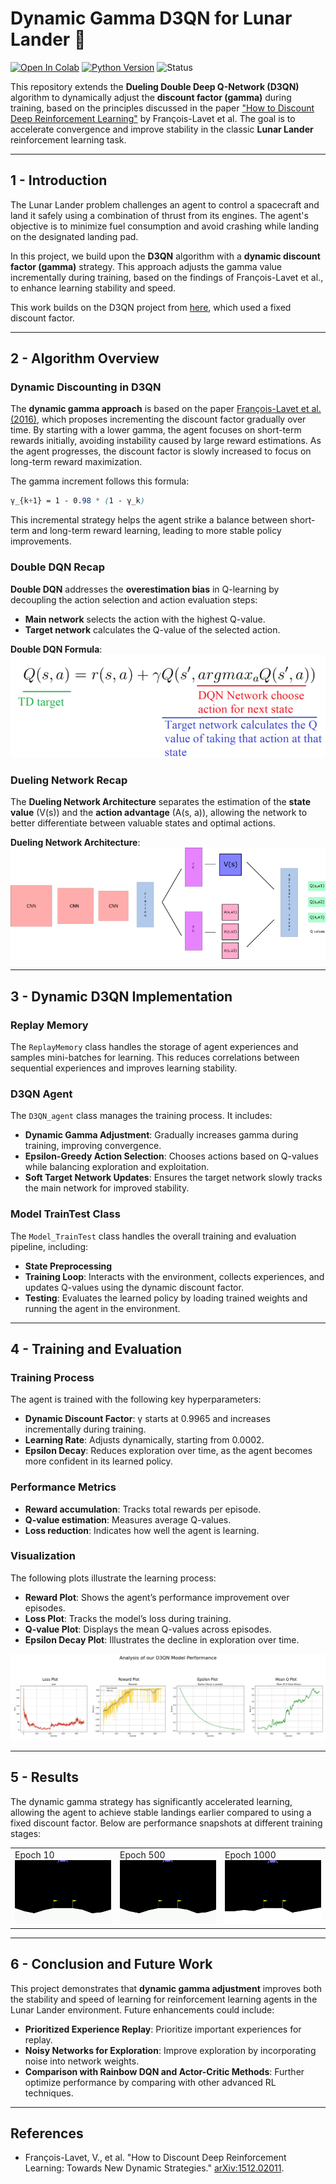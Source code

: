 # **Dynamic Gamma D3QN for Lunar Lander 🚀**

[![Open In Colab](https://colab.research.google.com/assets/colab-badge.svg)](https://colab.research.google.com/drive/1Q7XqiJByW4MvkK4sUE-fAbWin2-XDpz_?usp=sharing)
[![Python Version](https://img.shields.io/badge/Python-3.6%20|%203.7%20|%203.8-blue)](https://www.python.org/downloads/release/python-380/)
![Status](https://img.shields.io/badge/status-active-green)

This repository extends the **Dueling Double Deep Q-Network (D3QN)** algorithm to dynamically adjust the **discount factor (gamma)** during training, based on the principles discussed in the paper ["How to Discount Deep Reinforcement Learning"](https://arxiv.org/pdf/1512.02011) by François-Lavet et al. The goal is to accelerate convergence and improve stability in the classic **Lunar Lander** reinforcement learning task.

---

## **1 - Introduction**

The Lunar Lander problem challenges an agent to control a spacecraft and land it safely using a combination of thrust from its engines. The agent's objective is to minimize fuel consumption and avoid crashing while landing on the designated landing pad.

In this project, we build upon the **D3QN** algorithm with a **dynamic discount factor (gamma)** strategy. This approach adjusts the gamma value incrementally during training, based on the findings of François-Lavet et al., to enhance learning stability and speed.

This work builds on the D3QN project from [here](https://github.com/MahanVeisi8/RL_practices/tree/main/Lunar_Lander/D3QN), which used a fixed discount factor.

---

## **2 - Algorithm Overview**

### **Dynamic Discounting in D3QN**

The **dynamic gamma approach** is based on the paper [François-Lavet et al. (2016)](https://arxiv.org/pdf/1512.02011), which proposes incrementing the discount factor gradually over time. By starting with a lower gamma, the agent focuses on short-term rewards initially, avoiding instability caused by large reward estimations. As the agent progresses, the discount factor is slowly increased to focus on long-term reward maximization.

The gamma increment follows this formula:
```scss
γ_{k+1} = 1 - 0.98 * (1 - γ_k)
```
This incremental strategy helps the agent strike a balance between short-term and long-term reward learning, leading to more stable policy improvements.

### **Double DQN Recap**

**Double DQN** addresses the **overestimation bias** in Q-learning by decoupling the action selection and action evaluation steps:
- **Main network** selects the action with the highest Q-value.
- **Target network** calculates the Q-value of the selected action.

**Double DQN Formula**:
![Double DQN Formula](assets/double_dqn.png)

### **Dueling Network Recap**

The **Dueling Network Architecture** separates the estimation of the **state value** \(V(s)\) and the **action advantage** \(A(s, a)\), allowing the network to better differentiate between valuable states and optimal actions.

**Dueling Network Architecture**:
![Dueling DQN Architecture](assets/dueling_dqn.png)

---

## **3 - Dynamic D3QN Implementation**

### **Replay Memory**

The `ReplayMemory` class handles the storage of agent experiences and samples mini-batches for learning. This reduces correlations between sequential experiences and improves learning stability.

### **D3QN Agent**

The `D3QN_agent` class manages the training process. It includes:
- **Dynamic Gamma Adjustment**: Gradually increases gamma during training, improving convergence.
- **Epsilon-Greedy Action Selection**: Chooses actions based on Q-values while balancing exploration and exploitation.
- **Soft Target Network Updates**: Ensures the target network slowly tracks the main network for improved stability.

### **Model TrainTest Class**

The `Model_TrainTest` class handles the overall training and evaluation pipeline, including:
- **State Preprocessing**
- **Training Loop**: Interacts with the environment, collects experiences, and updates Q-values using the dynamic discount factor.
- **Testing**: Evaluates the learned policy by loading trained weights and running the agent in the environment.

---

## **4 - Training and Evaluation**

### **Training Process**

The agent is trained with the following key hyperparameters:
- **Dynamic Discount Factor**: γ starts at 0.9965 and increases incrementally during training.
- **Learning Rate**: Adjusts dynamically, starting from 0.0002.
- **Epsilon Decay**: Reduces exploration over time, as the agent becomes more confident in its learned policy.

### **Performance Metrics**
- **Reward accumulation**: Tracks total rewards per episode.
- **Q-value estimation**: Measures average Q-values.
- **Loss reduction**: Indicates how well the agent is learning.

### **Visualization**

The following plots illustrate the learning process:
- **Reward Plot**: Shows the agent’s performance improvement over episodes.
- **Loss Plot**: Tracks the model’s loss during training.
- **Q-value Plot**: Displays the mean Q-values across episodes.
- **Epsilon Decay Plot**: Illustrates the decline in exploration over time.

![Performance Plots](assets/plots.png)

---

## **5 - Results**

The dynamic gamma strategy has significantly accelerated learning, allowing the agent to achieve stable landings earlier compared to using a fixed discount factor. Below are performance snapshots at different training stages:

<table>
  <tr>
    <td>Epoch 10<br><img src="assets/10epoch.gif" alt="Epoch 10" width="240px"></td>
    <td>Epoch 500<br><img src="assets/500epoch.gif" alt="Epoch 500" width="240px"></td>
    <td>Epoch 1000<br><img src="assets/1000epoch.gif" alt="Epoch 1000" width="240px"></td>
  </tr>
</table>

---

## **6 - Conclusion and Future Work**

This project demonstrates that **dynamic gamma adjustment** improves both the stability and speed of learning for reinforcement learning agents in the Lunar Lander environment. Future enhancements could include:
- **Prioritized Experience Replay**: Prioritize important experiences for replay.
- **Noisy Networks for Exploration**: Improve exploration by incorporating noise into network weights.
- **Comparison with Rainbow DQN and Actor-Critic Methods**: Further optimize performance by comparing with other advanced RL techniques.

---

## **References**
- François-Lavet, V., et al. "How to Discount Deep Reinforcement Learning: Towards New Dynamic Strategies." [arXiv:1512.02011](https://arxiv.org/pdf/1512.02011).
